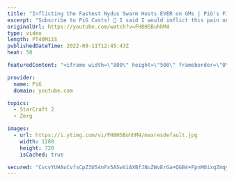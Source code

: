 ```yaml
---
title: "Inflicting the Fastest Nydus Swarm Hosts EVER on GMs | PiG's Filthy Adventures #15 -StarCraft 2"
excerpt: "Subscribe to PiG Casts! 🐷 I said I would inflict this pain onto others - and it worked better than I thought it would! Protoss especially have a lot of trouble dealing with my version of the Fastest Nydus Swarm Hosts build. If you want my notes they're in The Book of Filth 2.0: https://docs.google.com/document/d/1GbpZ-qjoUQ42ZwVsmk3cYgLZ1WYNcLc9l6KUo-Zuudk/edit?usp=sharing"
originalUrl: https://youtube.com/watch?v=FH8HSBuhhM4
type: video
length: PT40M11S
publishedDateTime: 2022-09-11T12:45:43Z
heat: 50

featuredContent: "<iframe width=\"800\" height=\"500\" frameborder=\"0\" src=\"https://www.youtube.com/embed/FH8HSBuhhM4\" allow=\"accelerometer; autoplay; encrypted-media; gyroscope; picture-in-picture\" allowfullscreen></iframe>"

provider:
  name: PiG
  domain: youtube.com

topics:
  - StarCraft 2
  - Zerg

images:
  - url: https://i.ytimg.com/vi/FH8HSBuhhM4/maxresdefault.jpg
    width: 1280
    height: 720
    isCached: true

secured: "CvcvYUHAuCvfsCpZ3U54nFx5ASwViAXBfJNuZWvErGa+QGB4+FpnMOixqZmqybnVKiA5boyZZuuwwvR1u5/vCZLuVTdrDtQPw5ApoMWwPD6DyiC55U9rrN8RUQg6ec92jNXdrsX2FeHkAFFgscyvjMB7KURYIVdDarN8W0mke5/O5vigPsPY4WFfSQ5mddwD/hDZ3RtDVifdX0Ra03kiufvWwvRd5DSF+V2t50LRXrTLX0wb3Xkh1r1LVdh6qXfdYEx8ltmzJdDAPQYsu/IA0i0KIgcz2csPmRDNOtroTRN4ruSQHKSkTNh5Y6cExuXh1SRm0QrvTY2iU7g0CFVVJfo52eWkGSPhPCFmQ0BqvJgn2vvMMhlYXQ1fP7Ihaa0+zGU/bJU2Zdl6sHIouJxBwAMHGOO3V/wL5XPs5Ewo/PM=;nQ7eAqFm08rWMx4bYFyzew=="
---
```



